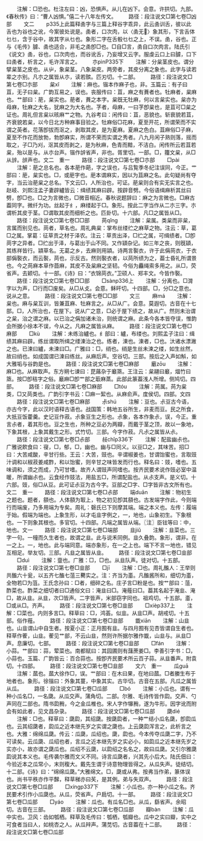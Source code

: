 <!-- { "loadSidebar": true } -->
　　注解：□恐也。杜注左曰：凶，恐惧声。从儿在凶下。会意。许拱切。九部。《春秋传》曰：“曹人凶惧。”僖二十八年左传文。
　　路径：段注说文□第七卷□凶部
　　文二
　　p335上此篇释圅字与三篇上释谷字乖异，此云圅训舌，彼以此舌也为谷也之讹，今案彼处说是。圅者，口次肉，以〈圅无〉象其形，下言舌体乜乜，含于谷中，故其字从乜也。象形二字在舌骰乜乜之上，不误。圅，谷也。正与《毛传》臄、圅也适合，非毛之圅卽□也。□自□言，圅自口次肉言。陆氏引《说文》圅，谷也，口次肉也，而谷讹舌，乃妄增又云字。服虔云口上曰臄，口下曰圅者，析言之，毛许浑言之。
　　朩pìnP335下
　　注解：分枲茎皮也。谓分擘枲茎之皮也。从屮，象枲茎。八象枲皮。两旁者，其皮分离之象也。此字与读若辈之朩别。凡朩之属皆从朩，读若髌。匹刃切。十二部。
　　路径：段注说文□第七卷□朩部
　　枲xǐ
　　注解：麻也。锴本作麻子也，非。玉篇云：有子曰苴，无子曰枲。广韵互易之，误也。丧服传曰：苴，麻之有蕡者也。牡麻者，枲麻也。艹部曰：萉，枲实也。萉者，蕡之本字。枲旣无牡麻，何以言枲实也。枲亦为母麻，牡麻之大名，犹麻之为大名也。芓者，母麻，一曰芓卽枲也，是苴可□枲之证也。周礼但言枲以晐麻艹之物。九谷考曰：闲传曰：苴，恶貌也。斩衰貌若苴，齐衰貌若枲，以今日北方种麻事目验之。牡麻俗□花麻，夏至开花，所谓荣而不实谓之英者。花落卽拔而沤之，剥取其皮，是为夏麻。夏麻之色白。苴麻俗□子麻，夏至不作花而放勃，勃卽麻实，所谓不荣而实谓之秀者。八九月闲子熟则落，摇而取之，子□乃刈，沤其皮而剥之，是为秋麻，色青而黯，不洁白。闲传所云若苴若枲，殆以是与。从朩台声。锴作辝省声，非也。胥里切。一部。□，籒文枲，从□从辝。辝声也。文二　重一
　　路径：段注说文□第七卷□朩部
　　□pài
　　注解：萉之总名也。各本萉作葩，字之误也，与吕覧季冬纪注误同，今正。艹部曰：萉，枲实也。□，或萉字也。萉本谓麻实，因以为苴麻之名。此句疑尚有夺字，当云治萉枲之总名。下文云□，人所治也，可证。萉枲则合有实无实言之也。赵岐、刘熙注孟子妻辟纑皆云：缉绩其麻曰辟。按辟音劈。今俗语缉麻析其丝曰劈，卽□也。□之为言微也，□微音相近。春秋说题辞曰：麻之为言微也。□麻古葢同字。微纤为功。丝起于纟，麻缕起于□。象形。按此二字当作从二朩三字。朩谓析其皮于茎。□谓取其皮而细析之也。匹卦切。十六部。凡□之属皆从□。
　　路径：段注说文□第七卷□□部
　　苘qǐnɡ
　　注解：枲属。类枲而非枲，言属而别见也。苘者，草名也。周礼典枲：掌布丝缕纻之麻草之物。注云：草，葛□之属。掌葛：征草贡之材于泽农。注云：草贡出泽，□纻之属，可缉绩者。□卽苘字之异者。□纻出于泽，与葛出于山不同。又作顈杂记。如三年之丧，则旣顈，其练祥皆行。顈草名。无葛之乡，去麻则用顈。诗两言褧衣，许于此偁苘衣，于衣部偁褧衣，而云褧，苘也，示反古。然则褧衣者，以苘所绩为之，葢士昏礼所谓景也。今之苘麻本草作莔麻，其皮不及枲麻之坚韧。今俗为麤绳索多用之。从□，荧省声。去颖切。十一部。《诗》曰：“衣锦苘衣。”卫硕人、郑丰文。今皆作褧。
　　路径：段注说文□第七卷□□部
　　□sànp336上
　　注解：分离也。□潸字以为声，□行而□废矣。从□从攴。会意。稣旰切。十四部。□，分□之意也。说从之意。
　　路径：段注说文□第七卷□□部
　　文三
　　麻má
　　注解：枲也。麻与枲互训，皆兼苴麻、牡麻言之。从□从广。会意。莫遐切。古音在十七部。□，人所治也，在屋下。说从广之意，□必于屋下绩之，故从广。然则未治谓之枲，治之谓之麻。以已治之偁加诸未治，则统谓之麻。此条今各本皆夺误，惟韵会所据小徐本不误，今从之。凡麻之属皆从麻。
　　路径：段注说文□第七卷□麻部
　　□kù
　　注解：未练治纑也。纟部曰：纑，布缕也。刘熙孟子注曰：缉绩其麻曰辟。练丝谓取所缉之缕湅治之也。练者，湅也。湅者，□也。汏诸水漂潎之也。已湅曰纑，未湅曰□。广雅曰：□，绡也。绡是生丝未湅之缕，如生丝然，故曰绡也。如成国谓已湅曰练丝。从麻后声。空谷切。三部。按后之入声如斛，如大雅垢与谷韵是也。
　　路径：段注说文□第七卷□麻部
　　黀zōu
　　注解：麻□也。从麻取声。东方朔七谏曰：菎蕗杂于黀篜。王注云：枲翮曰黀，煏竹曰篜。按□卽秸字之俗。黀麻□卽艹部之菆麻蒸。此部此篆葢浅人所增。侧鸠切。四部。
　　路径：段注说文□第七卷□麻部
　　□tóu
　　注解：苘属。苘为枲类，□又苘类也。广韵引字书云：□麻一絜也。从麻俞声。度侯切。四部。文四
　　路径：段注说文□第七卷□麻部
　　尗shú
　　注解：豆也。尗豆古今语，亦古今字，此以汉时语释古语也。战国策：韩地五谷所生，非麦而豆。民之所食，大扺豆饭藿羹。史记豆作菽。尗象豆生之形也。尗象，各本作象尗，误，今正。重言尗者，着其形也。豆之生也，所种之豆必为两瓣，而戴于茎之顶，故以一象地，下象其根，上象其戴生之形。式竹切。三部。今字作菽。凡尗之属皆从尗。
　　路径：段注说文□第七卷□尗部
　　敊chǐp336下
　　注解：配盐幽尗也。广雅说飮食曰：寑，□，郁，□，幽也。幽与□同义。以豆□之，其味苦。招□曰：大苦咸酸，辛甘行些。王云：大苦，豉也。辛谓椒姜也，甘谓饴蜜也，言取豉汁调和以椒菽姜咸酢，和以饴蜜，则辛甘之味皆发而行也。释名曰：豉，嗜也。五味调和，须之而成，乃可甘嗜。故齐人谓豉声同嗜也。按齐民要术说作豉必室中温暖，所谓幽尗也。云食经作豉法，用盐五□，所谓配盐也。从尗支声。是义切。十六部。豉，俗□从豆。此可证尗豆为古今字。豆部之□字、□字皆非古文所有也。文二　重一
　　路径：段注说文□第七卷□尗部
　　端duān
　　注解：物初生之题也。题者，頟也。人体頟为冣上，物之初见卽其頟也。古发端字作此，今则端行而端废，乃多用端为专矣。周礼：磬氏已下则摩其端。端之本义也。左传：履端于始。假端为端也。上象生形，以才屯韭字例之，一，地也，山象初生。下象根也。一下则象其根也。多官切。十四部。凡端之属皆从端。〖注〗臣铉等曰：中，地也。文一
　　路径：段注说文□第七卷□端部
　　韭jiǔ
　　注解：韭菜也。三字一句。一穜而久生者也，故谓之韭。此与说禾同例。韭久叠韵。象形，谓非。在一之上。一，地也。此与端同意。端亦象形，在一之上也。端下不言一地也，错见互相足。举友切。三部。凡韭之属皆从韭。
　　路径：段注说文□第七卷□韭部
　　□duì
　　注解：韲也。广雅：□，□也。从韭队声。徒对切。十五部。
　　路径：段注说文□第七卷□韭部
　　□jī
　　注解：□也。周礼醢人：王举则共醢六十瓮，以五齐七醢七菹三臡实之。注：齐当为齑。凡醢酱所和，细切为齑，全物若□为菹。王氏念孙曰：□者，细碎之名。庄子言□粉是也。按艹部曰：菹，酢菜也。酢菜之细切者曰□通俗文曰：淹韭曰□。淹薤曰□。葢其名起于淹韭、淹□，故从韭。从韭，次□皆声。二字皆声，米部窃字同也。祖鸡切。十五部。齑，□或从□。齐声。
　　路径：段注说文□第七卷□韭部
　　□xièp337上
　　注解：□菜也。内则多言□。释草曰：□，鸿荟。似韭。从韭□声。胡戒切。十五部。俗作薤。
　　路径：段注说文□第七卷□韭部
　　韱xiān
　　注解：山韭也。山韭谓山中自生者。按夏小正：正月囿有韭。与四月囿有见杏皆谓自生者也。释草作蒮，山韭。蒮见艹部，不云山韭，然则许所据尔雅作韱，山韭与。从韭□声。息廉切。七部。
　　路径：段注说文□第七卷□韭部
　　□fán
　　注解：小蒜。艹部曰：蒜，荤菜也。南都赋曰：其园圃则有藷蔗姜□。李善引字书：□，小蒜也。玉篇、广韵皆云：百合蒜也。按卽齐民要术所云百子蒜。从韭番声。附袁切。十四部。
　　路径：段注说文□第七卷□韭部
　　文六　重一
　　瓜ɡuā
　　注解：蓏也。蓏大徐作□，误。艹部曰：在木曰果，在地曰蓏。□者縢生布于地者也。象形。徐锴曰：外象其蔓，中象其实。古华切。古音在五部。凡瓜之属皆从瓜。
　　路径：段注说文□第七卷□瓜部
　　□bó
　　注解：小瓜也。谓有一种小瓜名□，一名瓞。从瓜交声。蒲角切。二部。尔雅、毛诗传皆作瓝。交声、勺声同在二部也。隋书瓝矟，今之金瓜椎也。宋人字作犦矟，遂为牛形。因字讹而附会有如此者，见文昌杂录。
　　路径：段注说文□第七卷□瓜部
　　瓞dié
　　注解：□也。释草曰：瓞瓝，其绍瓞。按瓞瓝者，一种艹结小瓜名瓞，卽瓝瓜也。云其绍瓞者，瓝瓜之近本继先岁之实谓之瓞也。上云瓞瓝浑言之，此析言之也。大雅：绵绵瓜瓞。传云：瓜瓞，瓜绍也。瓞，瓝也。今本传夺瓜瓞二字，乃不可读矣。云瓜瓞、瓜绍也者，言瓜之近本继先岁之实必小，如瓝瓜之近本继先岁之实亦小，故亦谓之瓞瓜也。瓜绍不云瓞，以瓝绍之名名之，故曰瓜瓞。又引尔雅瓞瓝说其本义也。毛传袭尔雅而文义不同。诗言瓜瓞者，兴其先小后大。陆氏佃曰：今验近本之瓜常小，末则稪大。戴先生谓于诗意物理皆得之。从瓜失声。徒结切。十二部。《诗》曰：“绵绵瓜瓞。”大雅绵文。□，瓞或从弗。按弗当作弟，篆体误也。尚书平秩亦作平豑，释草稊亦曰苵，是其例。弟与失双声。
　　路径：段注说文□第七卷□瓜部
　　□xínɡp337下
　　注解：小瓜也。亦一种小瓜之名。齐民要术引作小瓜瓞也。从瓜，荧省声。户扃切。十一部。
　　路径：段注说文□第七卷□瓜部
　　□yáo
　　注解：瓜也。有瓜名□也。从瓜，繇省声。余昭切。古音在三部。
　　路径：段注说文□第七卷□瓜部
　　瓣bàn
　　注解：瓜中实也。卫风：齿如瓠栖。释草及毛传曰：瓠栖，瓠瓣也。瓜中之实曰瓣，实中之可食者当曰人，如桃杏之人。从瓜辡声。蒲苋切。古音葢在十二部。
　　路径：段注说文□第七卷□瓜部
